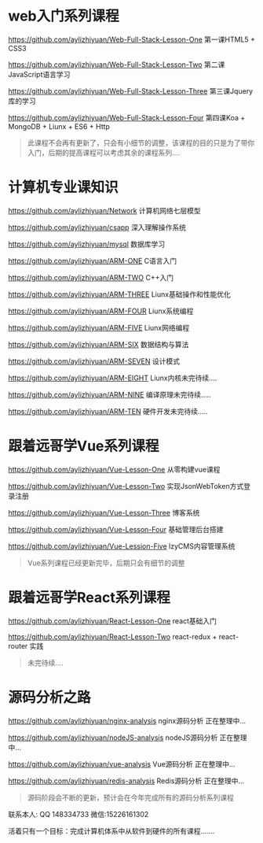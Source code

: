 # web入门系列课程


https://github.com/aylizhiyuan/Web-Full-Stack-Lesson-One 第一课HTML5 + CSS3

https://github.com/aylizhiyuan/Web-Full-Stack-Lesson-Two 第二课JavaScript语言学习

https://github.com/aylizhiyuan/Web-Full-Stack-Lesson-Three 第三课Jquery库的学习

https://github.com/aylizhiyuan/Web-Full-Stack-Lesson-Four 第四课Koa + MongoDB + Liunx + ES6 + Http


> 此课程不会再有更新了，只会有小细节的调整，该课程的目的只是为了带你入门，后期的提高课程可以考虑其余的课程系列....


# 计算机专业课知识

https://github.com/aylizhiyuan/Network 计算机网络七层模型

https://github.com/aylizhiyuan/csapp 深入理解操作系统

https://github.com/aylizhiyuan/mysql 数据库学习

https://github.com/aylizhiyuan/ARM-ONE C语言入门

https://github.com/aylizhiyuan/ARM-TWO C++入门

https://github.com/aylizhiyuan/ARM-THREE Liunx基础操作和性能优化

https://github.com/aylizhiyuan/ARM-FOUR Liunx系统编程

https://github.com/aylizhiyuan/ARM-FIVE Liunx网络编程

https://github.com/aylizhiyuan/ARM-SIX 数据结构与算法

https://github.com/aylizhiyuan/ARM-SEVEN 设计模式

https://github.com/aylizhiyuan/ARM-EIGHT Liunx内核未完待续....

https://github.com/aylizhiyuan/ARM-NINE  编译原理未完待续.....

https://github.com/aylizhiyuan/ARM-TEN   硬件开发未完待续.....

# 跟着远哥学Vue系列课程

https://github.com/aylizhiyuan/Vue-Lesson-One 从零构建vue课程

https://github.com/aylizhiyuan/Vue-Lesson-Two 实现JsonWebToken方式登录注册

https://github.com/aylizhiyuan/Vue-Lesson-Three 博客系统

https://github.com/aylizhiyuan/Vue-Lesson-Four 基础管理后台搭建

https://github.com/aylizhiyuan/Vue-Lession-Five lzyCMS内容管理系统

> Vue系列课程已经更新完毕，后期只会有细节的调整

# 跟着远哥学React系列课程

https://github.com/aylizhiyuan/React-Lesson-One react基础入门

https://github.com/aylizhiyuan/React-Lesson-Two react-redux + react-router 实践

> 未完待续....


# 源码分析之路

https://github.com/aylizhiyuan/nginx-analysis nginx源码分析 正在整理中...

https://github.com/aylizhiyuan/nodeJS-analysis nodeJS源码分析 正在整理中...

https://github.com/aylizhiyuan/vue-analysis Vue源码分析 正在整理中...

https://github.com/aylizhiyuan/redis-analysis Redis源码分析 正在整理中...


> 源码阶段会不断的更新，预计会在今年完成所有的源码分析系列课程


联系本人: QQ 148334733 微信:15226161302


活着只有一个目标：完成计算机体系中从软件到硬件的所有课程.......
